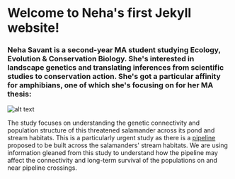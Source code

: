 # Welcome to Neha's first Jekyll website!

### Neha Savant is a second-year MA student studying Ecology, Evolution & Conservation Biology. She's interested in landscape genetics and translating inferences from scientific studies to conservation action. She's got a particular affinity for amphibians, one of which she's focusing on for her MA thesis:

![alt text](https://nehasavant.files.wordpress.com/2017/12/whit001_1-e1513704957775.jpg?w=774&h=548 "A long-tail salamander in hand!")

The study focuses on understanding the genetic connectivity and population structure of this threatened salamander across its pond and stream habitats. This is a particularly urgent study as there is a [pipeline] proposed to be built across the salamanders' stream habitats.  We are using information gleaned from this study to understand how the pipeline may affect the connectivity and long-term survival of the populations on and near pipeline crossings.  

[pipeline]: https://penneastpipeline.com/proposed-route
